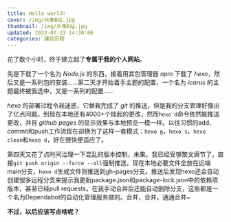 ```yaml
---
title: Hello world!
cover: /img/头像B站.jpg
thumbnail: /img/头像B站.jpg
updated: 2023-07-23 14:30:00
categories: 建站历程
---
```


花了数个小时，终于建立起了**专属于我的个人网站**。
<!-- more -->

先是下载了一个名为 *Node.js* 的东西，接着用其包管理器 *npm* 下载了 *hexo*，然后又是一系列包的安装……第二天才开始着手主题的配置，一个名为 *icarus* 的主题最终被我选中，又是一系列的配置……


*hexo* 的部署过程令我迷惑，它替我完成了 *git* 的推送，但是我的分支管理好像出了亿点问题。到现在本地还有4000+个挂起的更改，然而`hexo d`命令依然能推送更改，并且 *github pages* 的显示效果与本地预览一模一样。以往习惯的add、commit和push工作流现在却换为了这样一套模式：`hexo g`，`hexo s`，`hexo clean`和`hexo d`，好在很快便适应了。

第四天又花了点时间治理一下混乱的版本控制，未果。我已经受够繁文缛节了，直接`git push origin --force --all`强制推送。现在本地必要文件全放在远端main分支，`hexo d`生成文件则推送到gh-pages分支。推送后发现hexo还会自动创建很多远程分支来提示我更新package.json和package-lock.json中的依赖项版本，甚至已经pull requests，在我手动合并后还能自动删除分支，这些都是一个名为Dependabot的自动化管理服务做的。合并，合并，通通合并~

**不过，以后应该写点啥呢？**